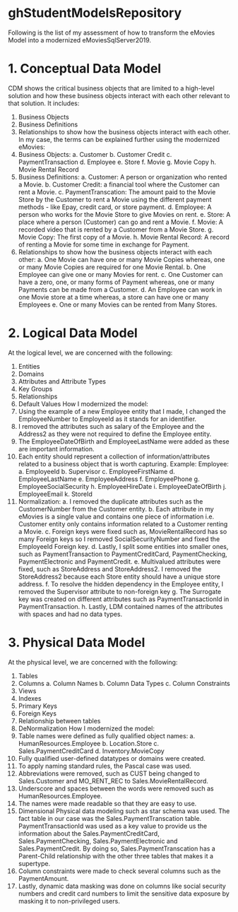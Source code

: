 # ghStudentModelsRepository

Following is the list of my assessment of how to transform the eMovies Model into a modernized
eMoviesSqlServer2019.

# 1. Conceptual Data Model
CDM shows the critical business objects that are limited to a high-level solution and how these
business objects interact with each other relevant to that solution. It includes:
1. Business Objects
2. Business Definitions
3. Relationships to show how the business objects interact with each other.
In my case, the terms can be explained further using the modernized eMovies:
1. Business Objects:
a. Customer
b. Customer Credit
c. PaymentTransaction
d. Employee
e. Store
f. Movie
g. Movie Copy
h. Movie Rental Record
2. Business Definitions:
a. Customer: A person or organization who rented a Movie.
b. Customer Credit: a financial tool where the Customer can rent a Movie.
c. PaymentTranscation: The amount paid to the Movie Store by the Customer to rent
a Movie using the different payment methods - like Epay, credit card, or store
payment.
d. Employee: A person who works for the Movie Store to give Movies on rent.
e. Store: A place where a person (Customer) can go and rent a Movie.
f. Movie: A recorded video that is rented by a Customer from a Movie Store.
g. Movie Copy: The first copy of a Movie.
h. Movie Rental Record: A record of renting a Movie for some time in exchange for
Payment.
1. Relationships to show how the business objects interact with each other:
a. One Movie can have one or many Movie Copies whereas, one or many Movie
Copies are required for one Movie Rental.
b. One Employee can give one or many Movies for rent.
c. One Customer can have a zero, one, or many forms of Payment whereas, one or
many Payments can be made from a Customer.
d. An Employee can work in one Movie store at a time whereas, a store can have
one or many Employees
e. One or many Movies can be rented from Many Stores.

# 2. Logical Data Model
At the logical level, we are concerned with the following:
1. Entities
2. Domains
3. Attributes and Attribute Types
4. Key Groups
5. Relationships
6. Default Values
How I modernized the model:
1. Using the example of a new Employee entity that I made, I changed the
EmployeeNumber to EmployeeId as it stands for an identifier.
2. I removed the attributes such as salary of the Employee and the Address2 as they were
not required to define the Employee entity.
3. The EmployeeDateOfBirth and EmployeeLastName were added as these are important
information.
4. Each entity should represent a collection of information/attributes related to a business
object that is worth capturing. Example: Employee:
a. EmployeeId
b. Supervisor
c. EmployeeFirstName
d. EmployeeLastName
e. EmployeeAddress
f. EmployeePhone
g. EmployeeSocialSecurity
h. EmployeeHireDate
i. EmployeeDateOfBirth
j. EmployeeEmail
k. StoreId
5. Normalization:
a. I removed the duplicate attributes such as the CustomerNumber from the
Customer entity.
b. Each attribute in my eMovies is a single value and contains one piece of
information i.e. Customer entity only contains information related to a Customer
renting a Movie.
c. Foreign keys were fixed such as, MovieRentalRecord has so many Foreign keys
so I removed SocialSecurityNumber and fixed the EmployeeId Foreign key.
d. Lastly, I split some entities into smaller ones, such as PaymentTransaction to
PaymentCreditCard, PaymentChecking, PaymentElectronic and PaymentCredit.
e. Multivalued attributes were fixed, such as StoreAddress and StoreAddress2. I
removed the StoreAddress2 because each Store entity should have a unique store
address.
f. To resolve the hidden dependency in the Employee entity, I removed the
Supervisor attribute to non-foreign key
g. The Surrogate key was created on different attributes such as
PaymentTransactionId in PaymentTransaction.
h. Lastly, LDM contained names of the attributes with spaces and had no data types.

# 3. Physical Data Model
At the physical level, we are concerned with the following:
1. Tables
2. Columns
a. Column Names
b. Column Data Types
c. Column Constraints
3. Views
4. Indexes
5. Primary Keys
6. Foreign Keys
7. Relationship between tables
8. DeNormalization
How I modernized the model:
1. Table names were defined as fully qualified object names:
a. HumanResources.Employee
b. Location.Store
c. Sales.PaymentCreditCard
d. Inventory.MovieCopy
2. Fully qualified user-defined datatypes or domains were created.
3. To apply naming standard rules, the Pascal case was used.
4. Abbreviations were removed, such as CUST being changed to Sales.Customer and
MO_RENT_REC to Sales.MovieRentalRecord.
5. Underscore and spaces between the words were removed such as
HumanResources.Employee.
6. The names were made readable so that they are easy to use.
7. Dimensional Physical data modeling such as star schema was used. The fact table in our
case was the Sales.PaymentTranscation table. PaymentTransactionId was used as a key
value to provide us the information about the Sales.PaymentCreditCard,
Sales.PaymentChecking, Sales.PaymentElectronic and Sales.PaymentCredit. By doing
so, Sales.PaymentTranscation has a Parent-Child relationship with the other three tables
that makes it a supertype.
8. Column constraints were made to check several columns such as the PaymentAmount.
9. Lastly, dynamic data masking was done on columns like social security numbers and
credit card numbers to limit the sensitive data exposure by masking it to non-privileged
users.
